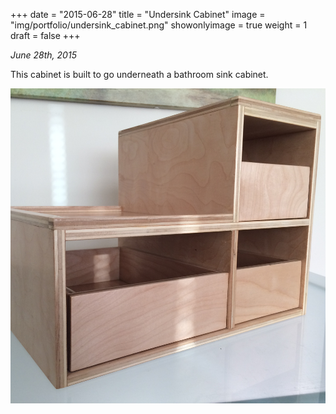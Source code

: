 +++
date = "2015-06-28"
title = "Undersink Cabinet"
image = "img/portfolio/undersink_cabinet.png"
showonlyimage = true
weight = 1
draft = false
+++

*June 28th, 2015*

This cabinet is built to go underneath a bathroom sink cabinet.

![Undersink Cabinet][1]

[1]: /img/portfolio/undersink_cabinet.png
